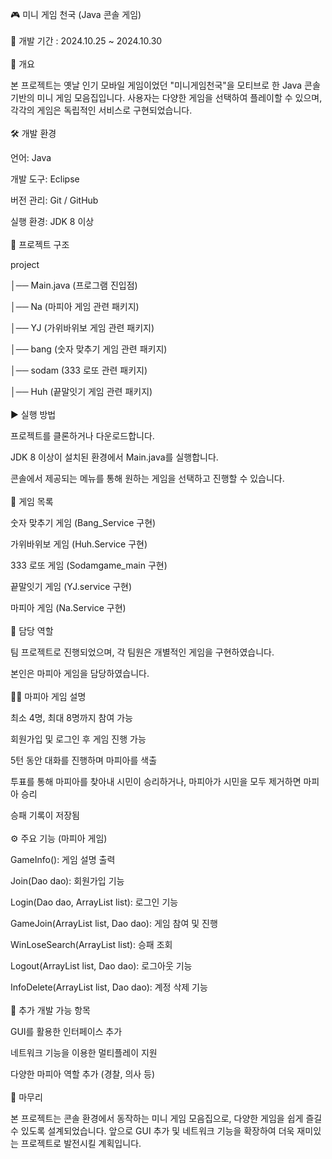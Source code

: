 🎮 미니 게임 천국 (Java 콘솔 게임)
<br><br />
📅 개발 기간 : 2024.10.25 ~ 2024.10.30
<br><br />
📌 개요

본 프로젝트는 옛날 인기 모바일 게임이었던 "미니게임천국"을 모티브로 한 Java 콘솔 기반의 미니 게임 모음집입니다. 사용자는 다양한 게임을 선택하여 플레이할 수 있으며, 각각의 게임은 독립적인 서비스로 구현되었습니다.
<br><br />
🛠 개발 환경

언어: Java

개발 도구: Eclipse

버전 관리: Git / GitHub

실행 환경: JDK 8 이상
<br><br />
📂 프로젝트 구조

project

│── Main.java (프로그램 진입점)

│── Na (마피아 게임 관련 패키지)

│── YJ (가위바위보 게임 관련 패키지)

│── bang (숫자 맞추기 게임 관련 패키지)

│── sodam (333 로또 관련 패키지)

│── Huh (끝말잇기 게임 관련 패키지)
<br><br />
▶ 실행 방법

프로젝트를 클론하거나 다운로드합니다.

JDK 8 이상이 설치된 환경에서 Main.java를 실행합니다.

콘솔에서 제공되는 메뉴를 통해 원하는 게임을 선택하고 진행할 수 있습니다.
<br><br />
🎲 게임 목록

숫자 맞추기 게임 (Bang_Service 구현)

가위바위보 게임 (Huh.Service 구현)

333 로또 게임 (Sodamgame_main 구현)

끝말잇기 게임 (YJ.service 구현)

마피아 게임 (Na.Service 구현)
<br><br />
👥 담당 역할

팀 프로젝트로 진행되었으며, 각 팀원은 개별적인 게임을 구현하였습니다.

본인은 마피아 게임을 담당하였습니다.
<br><br />
🕵️‍♂️ 마피아 게임 설명

최소 4명, 최대 8명까지 참여 가능

회원가입 및 로그인 후 게임 진행 가능

5턴 동안 대화를 진행하며 마피아를 색출

투표를 통해 마피아를 찾아내 시민이 승리하거나, 마피아가 시민을 모두 제거하면 마피아 승리

승패 기록이 저장됨
<br><br />
⚙️ 주요 기능 (마피아 게임)

GameInfo(): 게임 설명 출력

Join(Dao dao): 회원가입 기능

Login(Dao dao, ArrayList<Dto> list): 로그인 기능

GameJoin(ArrayList<Dto> list, Dao dao): 게임 참여 및 진행

WinLoseSearch(ArrayList<Dto> list): 승패 조회

Logout(ArrayList<Dto> list, Dao dao): 로그아웃 기능

InfoDelete(ArrayList<Dto> list, Dao dao): 계정 삭제 기능
<br><br />
🚀 추가 개발 가능 항목

GUI를 활용한 인터페이스 추가

네트워크 기능을 이용한 멀티플레이 지원

다양한 마피아 역할 추가 (경찰, 의사 등)
<br><br />
🎯 마무리

본 프로젝트는 콘솔 환경에서 동작하는 미니 게임 모음집으로, 다양한 게임을 쉽게 즐길 수 있도록 설계되었습니다. 앞으로 GUI 추가 및 네트워크 기능을 확장하여 더욱 재미있는 프로젝트로 발전시킬 계획입니다.
